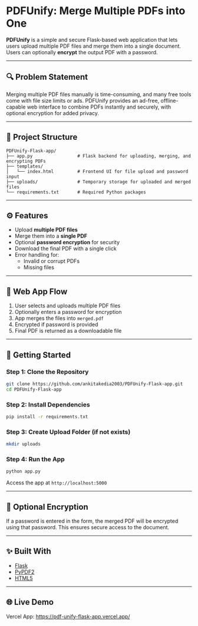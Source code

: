 # PDFUnify: Merge Multiple PDFs into One

**PDFUnify** is a simple and secure Flask-based web application that lets users upload multiple PDF files and merge them into a single document. Users can optionally **encrypt** the output PDF with a password.

---

## 🔍 Problem Statement

Merging multiple PDF files manually is time-consuming, and many free tools come with file size limits or ads. PDFUnify provides an ad-free, offline-capable web interface to combine PDFs instantly and securely, with optional encryption for added privacy.

---

## 📁 Project Structure

```
PDFUnify-Flask-app/
├── app.py                 # Flask backend for uploading, merging, and encrypting PDFs
├── templates/
│   └── index.html         # Frontend UI for file upload and password input
├── uploads/               # Temporary storage for uploaded and merged files
└── requirements.txt       # Required Python packages
```

---

## ⚙️ Features

- Upload **multiple PDF files**
- Merge them into a **single PDF**
- Optional **password encryption** for security
- Download the final PDF with a single click
- Error handling for:
  - Invalid or corrupt PDFs
  - Missing files

---

## 🎨 Web App Flow

1. User selects and uploads multiple PDF files
2. Optionally enters a password for encryption
3. App merges the files into `merged.pdf`
4. Encrypted if password is provided
5. Final PDF is returned as a downloadable file

---

## 🚀 Getting Started

### Step 1: Clone the Repository

```bash
git clone https://github.com/ankitakedia2003/PDFUnify-Flask-app.git
cd PDFUnify-Flask-app
```

### Step 2: Install Dependencies

```bash
pip install -r requirements.txt
```

### Step 3: Create Upload Folder (if not exists)

```bash
mkdir uploads
```

### Step 4: Run the App

```bash
python app.py
```

Access the app at `http://localhost:5000`

---

## 🔐 Optional Encryption

If a password is entered in the form, the merged PDF will be encrypted using that password. This ensures secure access to the document.

---

## ✨ Built With

- [Flask](https://flask.palletsprojects.com/)
- [PyPDF2](https://pypi.org/project/PyPDF2/)
- [HTML5](https://developer.mozilla.org/en-US/docs/Web/Guide/HTML/HTML5)

---

## 🌐 Live Demo

Vercel App: https://pdf-unify-flask-app.vercel.app/
